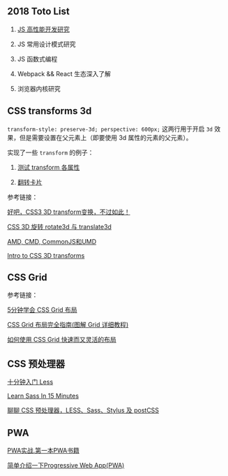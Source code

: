## 2018 Toto List

1. [JS 高性能开发研究](/JS性能优化.md)

2. JS 常用设计模式研究

3. JS 函数式编程

4. Webpack && React 生态深入了解

5. 浏览器内核研究

## CSS transforms 3d

`transform-style: preserve-3d; perspective: 600px;` 这两行用于开启 `3d` 效果，但是需要设置在父元素上（即要使用 3d 属性的元素的父元素）。

实现了一些 `transform` 的例子：

1. [测试 transform 各属性](https://hwaphon.github.io/Todo/transform3d/index.html)

2. [翻转卡片](https://hwaphon.github.io/Todo/transform3d/page/card.html)


参考链接：

[好吧，CSS3 3D transform变换，不过如此！](http://www.zhangxinxu.com/wordpress/2012/09/css3-3d-transform-perspective-animate-transition/)

[CSS 3D 旋转 rotate3d 与 translate3d](https://www.puritys.me/zh_cn/docs-blog/article-353-CSS-3D-%E6%97%8B%E8%BD%AC-rotate3d-%E4%B8%8E-translate3d.html)

[AMD, CMD, CommonJS和UMD](https://segmentfault.com/a/1190000004873947)

[Intro to CSS 3D transforms](https://3dtransforms.desandro.com/)

## CSS Grid

参考链接：

[5分钟学会 CSS Grid 布局](http://www.css88.com/archives/8506)

[CSS Grid 布局完全指南(图解 Grid 详细教程)](http://www.css88.com/archives/8510)

[如何使用 CSS Grid 快速而又灵活的布局](http://www.css88.com/archives/8512)

## CSS 预处理器

[十分钟入门 Less](https://www.jianshu.com/p/c676041f387e)

[Learn Sass In 15 Minutes](https://tutorialzine.com/2016/01/learn-sass-in-15-minutes)

[聊聊 CSS 预处理器，LESS、Sass、Stylus 及 postCSS](https://github.com/SolidZORO/blog/issues/11)

## PWA

[PWA实战.第一本PWA书籍](http://sangka-z.com/PWA-Book-CN/)

[简单介绍一下Progressive Web App(PWA)](https://juejin.im/post/5a6c86e451882573505174e7)
